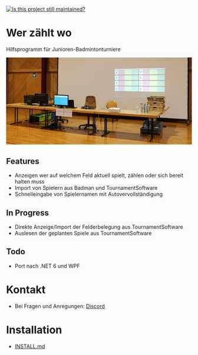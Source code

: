 [![Is this project still maintained?](https://img.shields.io/badge/maintained-yes-green.svg?style=plastic)](https://github.com/badges/shields)

# Wer zählt wo
Hilfsprogramm für Junioren-Badmintonturniere

![Aufbau](doc/setup.jpg)

## Features
- Anzeigen wer auf welchem Feld aktuell spielt, zählen oder sich bereit halten muss
- Import von Spielern aus Badman und TournamentSoftware
- Schnelleingabe von Spielernamen mit Autovervollständigung

## In Progress
- Direkte Anzeige/Import der Felderbelegung aus TournamentSoftware
- Auslesen der geplanten Spiele aus TournamentSoftware

## Todo
- Port nach .NET 6 und WPF

# Kontakt
- Bei Fragen und Anregungen: [Discord](https://discord.gg/gG7S4y5HZd)

# Installation
- [INSTALL.md](INSTALL.md)